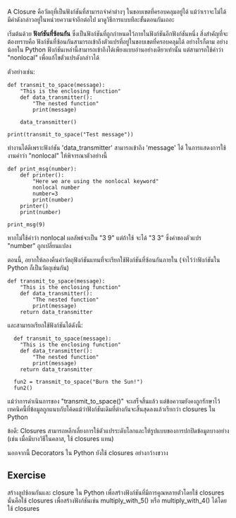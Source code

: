 A Closure คือวัตถุที่เป็นฟังก์ชันที่สามารถจำค่าต่างๆ ในขอบเขตที่ครอบคลุมอยู่ได้ แม้ว่าเราจะไม่ได้มีค่าดังกล่าวอยู่ในหน่วยความจำอีกต่อไป มาดูวิธีการแบบทีละขั้นตอนกันเถอะ

เริ่มต้นด้วย **ฟังก์ชันที่ซ้อนกัน** ซึ่งเป็นฟังก์ชันที่ถูกกำหนดไว้ภายในฟังก์ชันอีกฟังก์ชันหนึ่ง สิ่งสำคัญที่จะต้องทราบคือ ฟังก์ชันที่ซ้อนกันสามารถเข้าถึงตัวแปรที่อยู่ในขอบเขตที่ครอบคลุมได้ อย่างไรก็ตาม อย่างน้อยใน Python ฟังก์ชันเหล่านี้สามารถเข้าถึงได้เพียงแบบอ่านอย่างเดียวเท่านั้น แต่สามารถใช้คำว่า "nonlocal" เพื่อแก้ไขตัวแปรดังกล่าวได้

ตัวอย่างเช่น:

    def transmit_to_space(message):
        "This is the enclosing function"
        def data_transmitter():
            "The nested function"
            print(message)
    
        data_transmitter()
    
    print(transmit_to_space("Test message"))

ทำงานได้ดีเพราะฟังก์ชัน 'data_transmitter' สามารถเข้าถึง 'message' ได้ ในการแสดงการใช้งานคำว่า "nonlocal" ให้พิจารณาตัวอย่างนี้

    def print_msg(number):
        def printer():
            "Here we are using the nonlocal keyword"
            nonlocal number
            number=3
            print(number)
        printer()
        print(number)
    
    print_msg(9)

หากไม่ใช้คำว่า nonlocal ผลลัพธ์จะเป็น "3 9" แต่ถ้าใช้ จะได้ "3 3" ซึ่งค่าของตัวแปร "number" ถูกเปลี่ยนแปลง

ตอนนี้, อยากให้ลองคืนค่าวัตถุฟังก์ชันแทนที่จะเรียกใช้ฟังก์ชันที่ซ้อนกันภายใน (จำไว้ว่าฟังก์ชันใน Python ก็เป็นวัตถุเช่นกัน)

    def transmit_to_space(message):
        "This is the enclosing function"
        def data_transmitter():
            "The nested function"
            print(message)
        return data_transmitter

และสามารถเรียกใช้ฟังก์ชันได้ดังนี้:

    
      def transmit_to_space(message):
        "This is the enclosing function"
        def data_transmitter():
            "The nested function"
            print(message)
        return data_transmitter
        
  	  fun2 = transmit_to_space("Burn the Sun!")
  	  fun2()

แม้ว่าการดำเนินการของ "transmit_to_space()" จะเสร็จสิ้นแล้ว แต่ข้อความยังคงถูกรักษาไว้ เทคนิคนี้ที่ข้อมูลถูกแนบกับโค้ดแม้ว่าฟังก์ชันเดิมที่ต่างกันจะสิ้นสุดลงแล้วเรียกว่า closures ใน Python

ข้อดี: Closures สามารถหลีกเลี่ยงการใช้ตัวแปรระดับโลกและให้รูปแบบของการปกปิดข้อมูลบางอย่าง (เช่น เมื่อมีบางวิธีในคลาส, ใช้ closures แทน)

นอกจากนี้ Decorators ใน Python ยังใช้ closures อย่างกว้างขวาง

Exercise
--------

สร้างลูปซ้อนกันและ closure ใน Python เพื่อสร้างฟังก์ชันที่มีการคูณหลายตัวโดยใช้ closures นั่นคือใช้ closures เพื่อสร้างฟังก์ชันเช่น multiply_with_5() หรือ multiply_with_4() ได้โดยใช้ closures